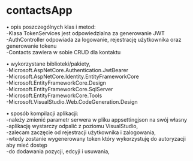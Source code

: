 # contactsApp  
• opis poszczególnych klas i metod:
  <br>-Klasa TokenServices jest odpowiedzialna za generowanie JWT
  <br>-AuthController odpowiada za logowanie, rejestrację użytkownika oraz generowanie tokenu
  <br>-Contacts zawiera w sobie CRUD dla kontaktu
  
• wykorzystane biblioteki/pakiety,
  <br>-Microsoft.AspNetCore.Authentication.JwtBearer
  <br>-Microsoft.AspNetCore.Identity.EntityFrameworkCore
  <br>-Microsoft.EntityFrameworkCore.Design
  <br>-Microsoft.EntityFrameworkCore.SqlServer
  <br>-Microsoft.EntityFrameworkCore.Tools
  <br>-Microsoft.VisualStudio.Web.CodeGeneration.Design
  
• sposób kompilacji aplikacji:
  <br>-należy zmienić parametr serwera w pliku appsettingjson na swój własny
  <br>-aplikację wystarczy odpalić z poziomu VisualStudio,
  <br>-zalecam zaczęcie od rejestracji użytkownika i zalogowania, 
  <br>-wtedy zostanie wygenerowany token który wykorzystuję do autoryzacji aby mieć dostęp 
  <br>-do dodawania pozycji, edcyji i usuwania,
  
